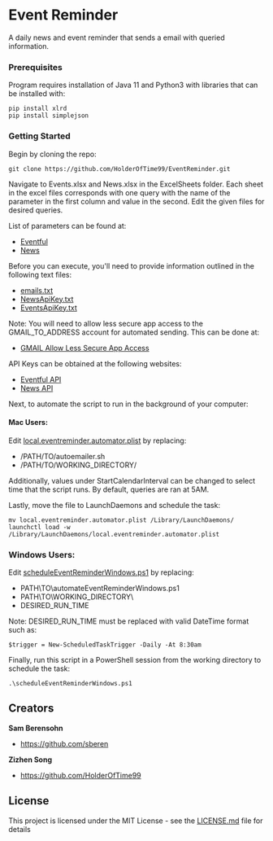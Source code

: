 # Event Reminder

A daily news and event reminder that sends a email with queried information. 

### Prerequisites

Program requires installation of Java 11 and Python3 with libraries that can be installed with:

```
pip install xlrd
pip install simplejson
```



### Getting Started

Begin by cloning the repo:

```
git clone https://github.com/HolderOfTime99/EventReminder.git
```

Navigate to Events.xlsx and News.xlsx in the ExcelSheets folder. Each sheet in the excel files corresponds with one 
query with the name of the parameter in the first column and value in the second. Edit the given files for 
desired queries. 

List of parameters can be found at:
* [Eventful](https://api.eventful.com/docs/events/search)
* [News](https://newsapi.org/docs/endpoints/top-headlines)

Before you can execute, you'll need to provide information outlined in the following text files:

* [emails.txt](emails.txt)
* [NewsApiKey.txt](api/NewsApiKey.txt)
* [EventsApiKey.txt](api/EventsApiKey.txt)

Note: You will need to allow less secure app access to the GMAIL_TO_ADDRESS account for automated sending. This can be done at:
* [GMAIL Allow Less Secure App Access](https://support.google.com/accounts/answer/6010255?hl=en)

API Keys can be obtained at the following websites:
* [Eventful API](https://api.eventful.com/keys)
* [News API](https://newsapi.org/docs/get-started)


Next, to automate the script to run in the background of your computer:

#### Mac Users:

Edit [local.eventreminder.automator.plist](local.eventreminder.automator.plist) by replacing:
 
 * /PATH/TO/autoemailer.sh
 * /PATH/TO/WORKING_DIRECTORY/
 
 Additionally, values under StartCalendarInterval can be changed to select time that the script runs.
 By default, queries are ran at 5AM.
 
 Lastly, move the file to LaunchDaemons and schedule the task:
 
```
mv local.eventreminder.automator.plist /Library/LaunchDaemons/
launchctl load -w /Library/LaunchDaemons/local.eventreminder.automator.plist
```

### Windows Users:

Edit [scheduleEventReminderWindows.ps1](scheduleEventReminderWindows.ps1) by replacing:

* PATH\TO\automateEventReminderWindows.ps1
* PATH\TO\WORKING_DIRECTORY\
* DESIRED_RUN_TIME

Note: DESIRED_RUN_TIME must be replaced with valid DateTime format such as:
```
$trigger = New-ScheduledTaskTrigger -Daily -At 8:30am
```

Finally, run this script in a PowerShell session from the working directory to schedule the task:

```
.\scheduleEventReminderWindows.ps1
```
## Creators

**Sam Berensohn**

- <https://github.com/sberen>

**Zizhen Song**

- <https://github.com/HolderOfTime99>

## License

This project is licensed under the MIT License - see the [LICENSE.md](LICENSE.md) file for details

